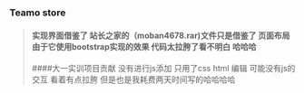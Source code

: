 
### Teamo store
>#### 实现界面借鉴了 站长之家的（moban4678.rar)文件只是借鉴了 页面布局  由于它使用bootstrap实现的效果  代码太拉胯了看不明白  哈哈哈
>####大一实训项目贡献  没有进行js添加  只用了css html 编辑  可能没有js的交互 看着有点拉胯 但是也是我耗费两天时间写的哈哈哈哈


